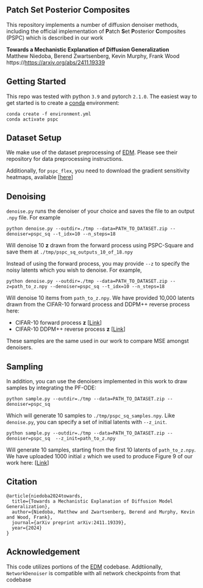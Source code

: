## Patch Set Posterior Composites

This repository implements a number of diffusion denoiser methods, including the official implementation of **P**atch **S**et **P**osterior **C**omposites (PSPC) which is described in our work

**Towards a Mechanistic Explanation of Diffusion Generalization** <br>
Matthew Niedoba, Berend Zwartsenberg, Kevin Murphy, Frank Wood
<br> https://https://arxiv.org/abs/2411.19339

## Getting Started

This repo was tested with python `3.9` and pytorch `2.1.0`. The easiest way to get started is to create a  [conda](https://docs.conda.io/en/latest/miniconda.html) environment:

```
conda create -f environment.yml
conda activate pspc
```

## Dataset Setup

We make use of the dataset preprocessing of [EDM](https://github.com/NVlabs/edm/). Please see their repository for data preprocessing instructions.

Additionally, for `pspc_flex`, you need to download the gradient sensitivity heatmaps, available [[here](https://drive.google.com/file/d/1UaiVqSpUauR_HqKieZKnfIGqCxHF_YBd/view?usp=sharing)]

## Denoising

`denoise.py` runs the denoiser of your choice and saves the file to an output `.npy` file. For example

```
python denoise.py --outdir=./tmp --data=PATH_TO_DATASET.zip --denoiser=pspc_sq --t_idx=10 --n_steps=18
```

Will denoise 10 $\mathbf{z}$ drawn from the forward process using PSPC-Square and save them at `./tmp/pspc_sq_outputs_10_of_18.npy`



Instead of using the forward process, you may provide `--z` to specify the noisy latents which you wish to denoise. For example,

```
python denoise.py --outdir=./tmp --data=PATH_TO_DATASET.zip --z=path_to_z.npy --denoiser=pspc_sq --t_idx=10 --n_steps=18
```

Will denoise 10 items from `path_to_z.npy`. We have provided 10,000 latents drawn from the CIFAR-10 forward process and DDPM++ reverse process here:

- CIFAR-10 forward process $\mathbf{z}$ [[Link](https://drive.google.com/file/d/1pSSAfbpBjYNeDkvO-4Euwwlmtx0lDJR4)]
- CIFAR-10 DDPM++ reverse process $\mathbf{z}$ [[Link](https://drive.google.com/file/d/1gyIFPVAogS5yhw9Lh4bfQgc1_FH765Ew)]

These samples are the same used in our work to compare MSE amongst denoisers.

## Sampling

In addition, you can use the denoisers implemented in this work to draw samples by integrating the PF-ODE:

```
python sample.py --outdir=./tmp --data=PATH_TO_DATASET.zip --denoiser=pspc_sq
```

Which will generate 10 samples to `./tmp/pspc_sq_samples.npy`. Like `denoise.py`, you can specify a set of initial latents with `--z_init`.

```
python sample.py --outdir=./tmp --data=PATH_TO_DATASET.zip --denoiser=pspc_sq  --z_init=path_to_z.npy
```

Will generate 10 samples, starting from the first 10 latents of `path_to_z.npy`. We have uploaded 1000 initial `z` which we used to produce Figure 9 of our work here: [[Link](https://drive.google.com/file/d/1MBKqRL1NEDEYVJ58hfydqSpLKaXfndO6/view?usp=sharing)]

## Citation

```
@article{niedoba2024towards,
  title={Towards a Mechanistic Explanation of Diffusion Model Generalization},
  author={Niedoba, Matthew and Zwartsenberg, Berend and Murphy, Kevin and Wood, Frank},
  journal={arXiv preprint arXiv:2411.19339},
  year={2024}
}
```

## Acknowledgement

This code utilizes portions of the [EDM](https://github.com/NVlabs/edm/) codebase. Addtiionally, `NetworkDenoiser` is
compatible with all network checkpoints from that codebase

## 